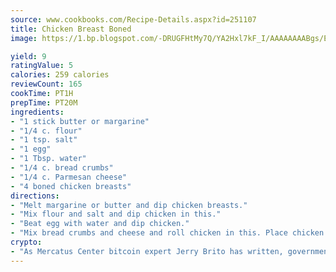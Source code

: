```yaml
---
source: www.cookbooks.com/Recipe-Details.aspx?id=251107
title: Chicken Breast Boned
image: https://1.bp.blogspot.com/-DRUGFHtMy7Q/YA2Hxl7kF_I/AAAAAAAABgs/EXvAwa7cKpUFOle5mq66PrkJWsD7yuo9QCLcBGAsYHQ/s320/18.png

yield: 9
ratingValue: 5
calories: 259 calories
reviewCount: 165
cookTime: PT1H
prepTime: PT20M
ingredients:
- "1 stick butter or margarine"
- "1/4 c. flour"
- "1 tsp. salt"
- "1 egg"
- "1 Tbsp. water"
- "1/4 c. bread crumbs"
- "1/4 c. Parmesan cheese"
- "4 boned chicken breasts"
directions:
- "Melt margarine or butter and dip chicken breasts."
- "Mix flour and salt and dip chicken in this."
- "Beat egg with water and dip chicken."
- "Mix bread crumbs and cheese and roll chicken in this. Place chicken in baking dish and bake 45 minutes in a preheated 350u00b0 oven."
crypto:
- "As Mercatus Center bitcoin expert Jerry Brito has written, government regulation can either be ham-fisted or light to the touch."
---
```

